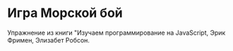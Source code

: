 # Игра Морской бой
Упражнение из книги "Изучаем программирование на JavaScript, Эрик Фримен, Элизабет Робсон.
